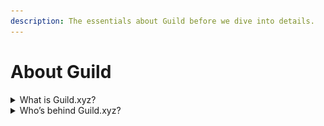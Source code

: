 ```yaml
---
description: The essentials about Guild before we dive into details.
---
```


# About Guild

<details>

<summary>What is Guild.xyz?</summary>

[Guild.xyz](https://guild.xyz/) is a token-enabled membership management tool to create, organize and scale communities on Discord and beyond. It supports millions of tokens, NFTs, POAPs on multiple chains while becoming the infrastructure to build bridges across web3 ecosystems.

![](<../.gitbook/assets/image (7) (1).png>)

</details>

<details>

<summary>Who’s behind Guild.xyz?</summary>

The [Agora Space](https://agora.xyz/), a studio DAO building essentials for DAOs, internet communities. Agora Space connects Discord, Twitter and other social media platforms with the blockchain providing a range of tools to upgrade DAOs and Social Token communities. Our vision is to supercharge Web3 adoption by creating gasless, multi-chain and platform-agnostic solutions, without sacrificing decentralisation or privacy.

</details>
